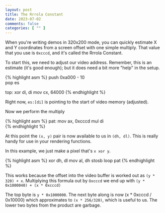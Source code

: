 ```yaml
---
layout: post
title: The Rrrola Constant
date: 2023-07-02
comments: false
categories: [ "" ]
---
```


When you're writing demos in 320x200 mode, you can quickly estimate X and Y coordinates from a screen offset with one simple multiply. That value that you use is `0xcccd`, and it's called the Rrrola Constant.

To start this, we need to adjust our video address. Remember, this is an estimate (it's good enough); but it does need a bit more "help" in the setup.

{% highlight asm %}
  push  0xa000 - 10			
  pop   es				


top:
  xor   di, di
  mov   cx, 64000
{% endhighlight %}

Right now, `es:[di]` is pointing to the start of video memory (adjusted).

Now we perform the multiply

{% highlight asm %}
pat:
  mov  ax, 0xcccd
  mul  di				
{% endhighlight %}

At this point the `(x, y)` pair is now available to us in `(dh, dl)`. This is really handy for use in your rendering functions.

In this example, we just make a pixel that's `x xor y`.

{% highlight asm %}
  xor  dh, dl
  mov  al, dh
  stosb
  loop pat
{% endhighlight %}

This works because the offset into the video buffer is worked out as `(y * 320) + x`. Multiplying this formula out by `Oxcccd` we end up with `(y * 0x1000040) + (x * 0xcccd)`

The top byte is `y * 0x1000000`. The next byte along is now (x * 0xcccd / 0x10000) which approximates to `(x * 256/320)`, which is useful to us. The lower two bytes from the product are garbage.
